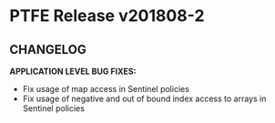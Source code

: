 # PTFE Release v201808-2

## CHANGELOG
**APPLICATION LEVEL BUG FIXES:**

- Fix usage of map access in Sentinel policies
- Fix usage of negative and out of bound index access to arrays in Sentinel policies

